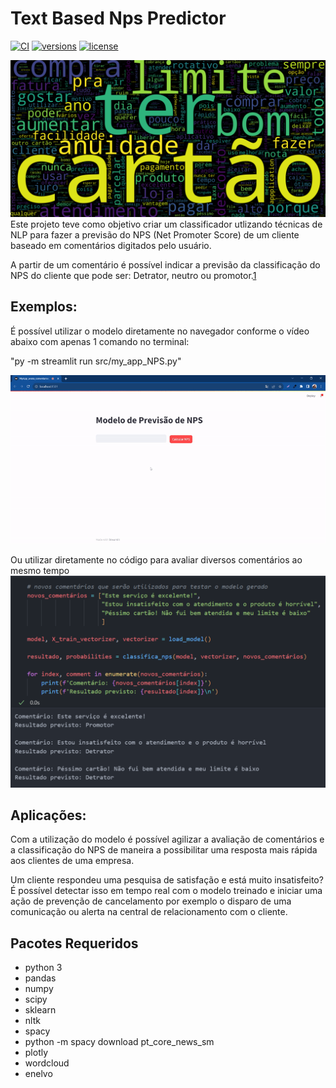 # Text Based Nps Predictor

[![CI](https://github.com/samuelcolvin/FastUI/actions/workflows/ci.yml/badge.svg)](https://github.com/rafaelgard/text_based_nps_predictor/actions?query=event%3Apush+branch%3Amain+workflow%3ACI)
[![versions](https://img.shields.io/pypi/pyversions/fastui.svg)](https://github.com/rafaelgard/text_based_nps_predictor)
[![license](https://img.shields.io/github/license/samuelcolvin/FastUI.svg)](https://github.com/rafaelgard/text_based_nps_predictor/blob/main/LICENSE)

![Alt text](src/images/NPS_wordcloud.png)
Este projeto teve como objetivo criar um classificador utlizando técnicas de NLP para fazer a previsão do NPS (Net Promoter Score) de um cliente baseado em comentários digitados pelo usuário.

A partir de um comentário é possível indicar a previsão da classificação do NPS do cliente que pode ser: Detrator, neutro ou promotor.[1](https://pt.wikipedia.org/wiki/Net_Promoter_Score)

## Exemplos:
É possível utilizar o modelo diretamente no navegador conforme o vídeo abaixo com apenas 1 comando no terminal:

"py -m streamlit run src/my_app_NPS.py"

[![Demonstração de Uso](src/images/streamlit_record.gif)](src/images/streamlit_record.gif)



Ou utilizar diretamente no código para avaliar diversos comentários ao mesmo tempo
![Alt text](src/images/example.png)

## Aplicações:
Com a utilização do modelo é possível agilizar a avaliação de comentários e a classificação do NPS de maneira a possibilitar uma resposta mais rápida aos clientes de uma empresa. 

Um cliente respondeu uma pesquisa de satisfação e está muito insatisfeito? É possível detectar isso em tempo real com o modelo treinado e iniciar uma ação de prevenção de cancelamento por exemplo o disparo de uma comunicação ou alerta na central de relacionamento com o cliente.

## Pacotes Requeridos
- python 3
- pandas
- numpy
- scipy
- sklearn
- nltk
- spacy
- python -m spacy download pt_core_news_sm
- plotly
- wordcloud
- enelvo
